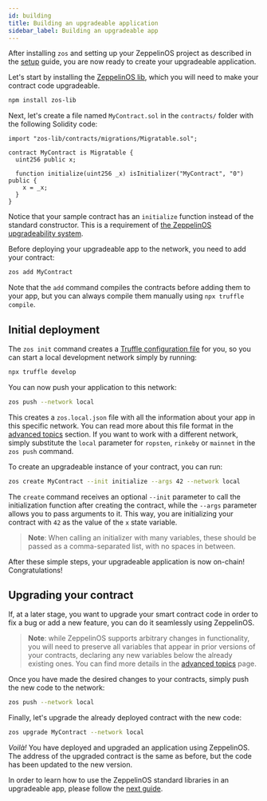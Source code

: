 ```yaml
---
id: building
title: Building an upgradeable application
sidebar_label: Building an upgradeable app
---
```


After installing `zos` and setting up your ZeppelinOS project as described in the [setup](setup.md) guide, you are now ready to create your upgradeable application.

Let's start by installing the [ZeppelinOS lib](https://github.com/zeppelinos/zos-lib), which you will need to make your contract code upgradeable.

```sh
npm install zos-lib
```

Next, let's create a file named `MyContract.sol` in the `contracts/` folder with the following Solidity code:

```sol
import "zos-lib/contracts/migrations/Migratable.sol";

contract MyContract is Migratable {
  uint256 public x;

  function initialize(uint256 _x) isInitializer("MyContract", "0") public {
    x = _x;
  }
}
```

Notice that your sample contract has an `initialize` function instead of the standard constructor. This is a requirement of [the ZeppelinOS upgradeability system](advanced.md#initializers-vs-constructors).

Before deploying your upgradeable app to the network, you need to add your contract:

```sh
zos add MyContract
```

Note that the `add` command compiles the contracts before adding them to your app, but you can always compile them manually using `npx truffle compile`.


## Initial deployment

The `zos init` command creates a [Truffle configuration file](http://truffleframework.com/docs/getting_started/project#alternative-migrating-with-ganache) for you, so you can start a local development network simply by running:

```sh
npx truffle develop
```

You can now push your application to this network:

```sh
zos push --network local
```

This creates a `zos.local.json` file with all the information about your app in this specific network. You can read more about this file format in the [advanced topics](advanced.md#format-of-zosjson-and-zos-network-json-files) section. If you want to work with a different network, simply substitute the `local` parameter for `ropsten`, `rinkeby` or `mainnet` in the `zos push` command.

To create an upgradeable instance of your contract, you can run:

```sh
zos create MyContract --init initialize --args 42 --network local
```

The `create` command receives an optional `--init` parameter to call the initialization function after creating the contract, while the `--args` parameter allows you to pass arguments to it. This way, you are initializing your contract with `42` as the value of the `x` state variable.

> **Note**: When calling an initializer with many variables, these should be passed as a comma-separated list, with no spaces in between.

After these simple steps, your upgradeable application is now on-chain! Congratulations!

## Upgrading your contract

If, at a later stage, you want to upgrade your smart contract code in order to fix a bug or add a new feature, you can do it seamlessly using ZeppelinOS.

> **Note**: while ZeppelinOS supports arbitrary changes in functionality, you will need to preserve all variables that appear in prior versions of your contracts, declaring any new variables below the already existing ones. You can find more details in the [advanced topics](advanced.md) page.

Once you have made the desired changes to your contracts, simply push the new code to the network:

```sh
zos push --network local
```

Finally, let's upgrade the already deployed contract with the new code:

```sh
zos upgrade MyContract --network local
```

_Voilà!_ You have deployed and upgraded an application using ZeppelinOS. The address of the upgraded contract is the same as before, but the code has been updated to the new version.

In order to learn how to use the ZeppelinOS standard libraries in an upgradeable app, please follow the [next guide](using.md).
